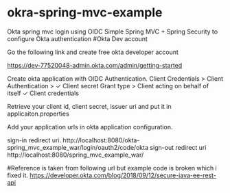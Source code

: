 # okra-spring-mvc-example
Okta spring mvc login using OIDC
Simple Spring MVC + Spring Security to configure Okta authentication
#Okta Dev account

Go the following link and create free okta developer account

https://dev-77520048-admin.okta.com/admin/getting-started

Create okta application with OIDC Authentication.
Client Credentials > Client Authentication > ✓ Client secret
Grant type > Client acting on behalf of itself ✓ Client credentials

Retrieve your client id, client secret, issuer uri and put it in applicaiton.properties

Add your application urls in okta application configuration.

sign-in redirect uri.
http://localhost:8080/okta-spring_mvc_example_war/login/oauth2/code/okta
sign-out redirect uri
http://localhost:8080/spring_mvc_example_war/

#Reference is taken from following url but example code is broken which i fixed it.
https://developer.okta.com/blog/2018/09/12/secure-java-ee-rest-api